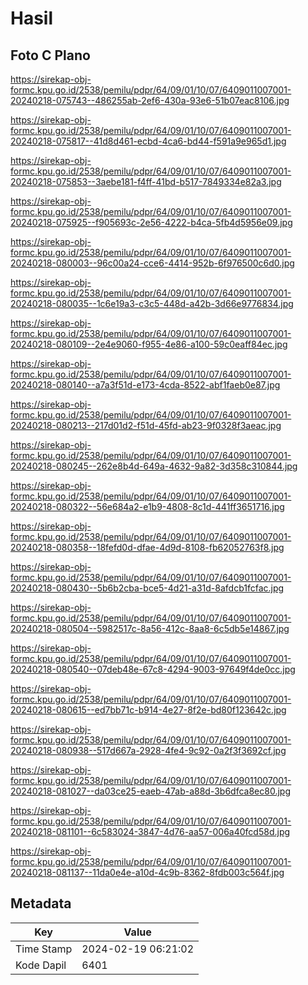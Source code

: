 # Hasil

## Foto C Plano

https://sirekap-obj-formc.kpu.go.id/2538/pemilu/pdpr/64/09/01/10/07/6409011007001-20240218-075743--486255ab-2ef6-430a-93e6-51b07eac8106.jpg

https://sirekap-obj-formc.kpu.go.id/2538/pemilu/pdpr/64/09/01/10/07/6409011007001-20240218-075817--41d8d461-ecbd-4ca6-bd44-f591a9e965d1.jpg

https://sirekap-obj-formc.kpu.go.id/2538/pemilu/pdpr/64/09/01/10/07/6409011007001-20240218-075853--3aebe181-f4ff-41bd-b517-7849334e82a3.jpg

https://sirekap-obj-formc.kpu.go.id/2538/pemilu/pdpr/64/09/01/10/07/6409011007001-20240218-075925--f905693c-2e56-4222-b4ca-5fb4d5956e09.jpg

https://sirekap-obj-formc.kpu.go.id/2538/pemilu/pdpr/64/09/01/10/07/6409011007001-20240218-080003--96c00a24-cce6-4414-952b-6f976500c6d0.jpg

https://sirekap-obj-formc.kpu.go.id/2538/pemilu/pdpr/64/09/01/10/07/6409011007001-20240218-080035--1c6e19a3-c3c5-448d-a42b-3d66e9776834.jpg

https://sirekap-obj-formc.kpu.go.id/2538/pemilu/pdpr/64/09/01/10/07/6409011007001-20240218-080109--2e4e9060-f955-4e86-a100-59c0eaff84ec.jpg

https://sirekap-obj-formc.kpu.go.id/2538/pemilu/pdpr/64/09/01/10/07/6409011007001-20240218-080140--a7a3f51d-e173-4cda-8522-abf1faeb0e87.jpg

https://sirekap-obj-formc.kpu.go.id/2538/pemilu/pdpr/64/09/01/10/07/6409011007001-20240218-080213--217d01d2-f51d-45fd-ab23-9f0328f3aeac.jpg

https://sirekap-obj-formc.kpu.go.id/2538/pemilu/pdpr/64/09/01/10/07/6409011007001-20240218-080245--262e8b4d-649a-4632-9a82-3d358c310844.jpg

https://sirekap-obj-formc.kpu.go.id/2538/pemilu/pdpr/64/09/01/10/07/6409011007001-20240218-080322--56e684a2-e1b9-4808-8c1d-441ff3651716.jpg

https://sirekap-obj-formc.kpu.go.id/2538/pemilu/pdpr/64/09/01/10/07/6409011007001-20240218-080358--18fefd0d-dfae-4d9d-8108-fb62052763f8.jpg

https://sirekap-obj-formc.kpu.go.id/2538/pemilu/pdpr/64/09/01/10/07/6409011007001-20240218-080430--5b6b2cba-bce5-4d21-a31d-8afdcb1fcfac.jpg

https://sirekap-obj-formc.kpu.go.id/2538/pemilu/pdpr/64/09/01/10/07/6409011007001-20240218-080504--5982517c-8a56-412c-8aa8-6c5db5e14867.jpg

https://sirekap-obj-formc.kpu.go.id/2538/pemilu/pdpr/64/09/01/10/07/6409011007001-20240218-080540--07deb48e-67c8-4294-9003-97649f4de0cc.jpg

https://sirekap-obj-formc.kpu.go.id/2538/pemilu/pdpr/64/09/01/10/07/6409011007001-20240218-080615--ed7bb71c-b914-4e27-8f2e-bd80f123642c.jpg

https://sirekap-obj-formc.kpu.go.id/2538/pemilu/pdpr/64/09/01/10/07/6409011007001-20240218-080938--517d667a-2928-4fe4-9c92-0a2f3f3692cf.jpg

https://sirekap-obj-formc.kpu.go.id/2538/pemilu/pdpr/64/09/01/10/07/6409011007001-20240218-081027--da03ce25-eaeb-47ab-a88d-3b6dfca8ec80.jpg

https://sirekap-obj-formc.kpu.go.id/2538/pemilu/pdpr/64/09/01/10/07/6409011007001-20240218-081101--6c583024-3847-4d76-aa57-006a40fcd58d.jpg

https://sirekap-obj-formc.kpu.go.id/2538/pemilu/pdpr/64/09/01/10/07/6409011007001-20240218-081137--11da0e4e-a10d-4c9b-8362-8fdb003c564f.jpg


## Metadata

| Key        | Value               |
| ---------- | ------------------- |
| Time Stamp | 2024-02-19 06:21:02 |
| Kode Dapil | 6401                |



